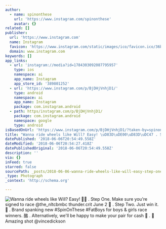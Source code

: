 ```yaml
---
author:
  - name: spinonthese
    url: 'https://www.instagram.com/spinonthese'
    avatar: {}
related: []
publisher:
  url: 'https://www.instagram.com'
  name: Instagram
  favicon: 'https://www.instagram.com/static/images/ico/favicon.ico/36b3ee2d91ed.ico'
  domain: www.instagram.com
keywords: []
app_links:
  - url: 'instagram://media?id=1784303092087795957'
    type: ios
    namespace: ai
    app_name: Instagram
    app_store_id: '389801252'
  - url: 'https://www.instagram.com/p/BjDHjVnhjD1/'
    type: android
    namespace: ai
    app_name: Instagram
    package: com.instagram.android
  - path: https/instagram.com/p/BjDHjVnhjD1/
    package: com.instagram.android
    namespace: google
    type: android
isBasedOnUrl: 'https://www.instagram.com/p/BjDHjVnhjD1/?taken-by=spinonthese'
title: "Wanna ride wheels like Will? Easy! \uD83D\uDE00\uD83D\uDC47 . Step One. Make sure you're signed to race @the_nltcbmbc thunder.crit June 2 \uD83D\uDC4C . Step Two. Just win it. \uD83C\uDFC6 . Brand spanking new #SpinOnThese #FatBoys for boys & girls race winners. \uD83E\uDD19 . Alternatively, we'll be happy to make your pair for cash \uD83D\uDE02 . \uD83D\uDCF8 Amazing shot @vincedickson"
datePublished: '2018-06-06T20:54:49.558Z'
dateModified: '2018-06-06T20:54:27.418Z'
datePublishedOriginal: '2018-06-06T20:54:49.558Z'
description: ''
via: {}
inFeed: true
starred: false
sourcePath: _posts/2018-06-06-wanna-ride-wheels-like-will-easy-step-one-make-sur.md
_type: Photograph
_context: 'http://schema.org'

---
```

![Wanna ride wheels like Will? Easy!  . Step One. Make sure you're signed to race @the_nltcbmbc thunder.crit June 2  . Step Two. Just win it.  . Brand spanking new #SpinOnThese #FatBoys for boys & girls race winners. 酪 . Alternatively, we'll be happy to make your pair for cash  .  Amazing shot @vincedickson](https://scontent-iad3-1.cdninstagram.com/vp/0a719f0a5c41fa0dee95c4263409c601/5BB0C334/t51.2885-15/e35/31757611_482207982182285_379207597481263104_n.jpg)